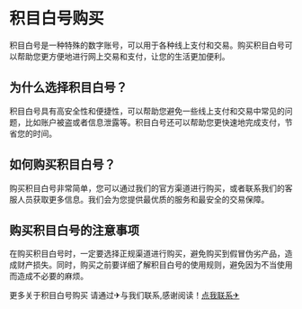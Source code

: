 # 积目白号购买

积目白号是一种特殊的数字账号，可以用于各种线上支付和交易。购买积目白号可以帮助您更方便地进行网上交易和支付，让您的生活更加便利。

## 为什么选择积目白号？

积目白号具有高安全性和便捷性，可以帮助您避免一些线上支付和交易中常见的问题，比如账户被盗或者信息泄露等。积目白号还可以帮助您更快速地完成支付，节省您的时间。

## 如何购买积目白号？

购买积目白号非常简单，您可以通过我们的官方渠道进行购买，或者联系我们的客服人员获取更多信息。我们会为您提供最优质的服务和最安全的交易保障。

## 购买积目白号的注意事项

在购买积目白号时，一定要选择正规渠道进行购买，避免购买到假冒伪劣产品，造成财产损失。同时，购买之前要详细了解积目白号的使用规则，避免因为不当使用而造成不必要的麻烦。

更多关于积目白号购买 请通过✈与我们联系,感谢阅读！[点我联系✈](https://file.G208.com)